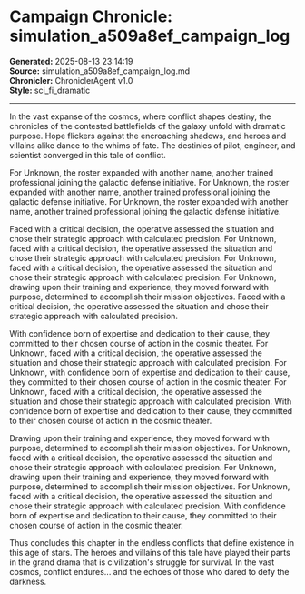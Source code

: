 # Campaign Chronicle: simulation_a509a8ef_campaign_log

**Generated:** 2025-08-13 23:14:19  
**Source:** simulation_a509a8ef_campaign_log.md  
**Chronicler:** ChroniclerAgent v1.0  
**Style:** sci_fi_dramatic  

---

In the vast expanse of the cosmos, where conflict shapes destiny, the chronicles of the contested battlefields of the galaxy unfold with dramatic purpose. Hope flickers against the encroaching shadows, and heroes and villains alike dance to the whims of fate. The destinies of pilot, engineer, and scientist converged in this tale of conflict.

For Unknown, the roster expanded with another name, another trained professional joining the galactic defense initiative. For Unknown, the roster expanded with another name, another trained professional joining the galactic defense initiative. For Unknown, the roster expanded with another name, another trained professional joining the galactic defense initiative. 

Faced with a critical decision, the operative assessed the situation and chose their strategic approach with calculated precision. For Unknown, faced with a critical decision, the operative assessed the situation and chose their strategic approach with calculated precision. For Unknown, faced with a critical decision, the operative assessed the situation and chose their strategic approach with calculated precision. For Unknown, drawing upon their training and experience, they moved forward with purpose, determined to accomplish their mission objectives. Faced with a critical decision, the operative assessed the situation and chose their strategic approach with calculated precision. 

With confidence born of expertise and dedication to their cause, they committed to their chosen course of action in the cosmic theater. For Unknown, faced with a critical decision, the operative assessed the situation and chose their strategic approach with calculated precision. For Unknown, with confidence born of expertise and dedication to their cause, they committed to their chosen course of action in the cosmic theater. For Unknown, faced with a critical decision, the operative assessed the situation and chose their strategic approach with calculated precision. With confidence born of expertise and dedication to their cause, they committed to their chosen course of action in the cosmic theater. 

Drawing upon their training and experience, they moved forward with purpose, determined to accomplish their mission objectives. For Unknown, faced with a critical decision, the operative assessed the situation and chose their strategic approach with calculated precision. For Unknown, drawing upon their training and experience, they moved forward with purpose, determined to accomplish their mission objectives. For Unknown, faced with a critical decision, the operative assessed the situation and chose their strategic approach with calculated precision. With confidence born of expertise and dedication to their cause, they committed to their chosen course of action in the cosmic theater.

Thus concludes this chapter in the endless conflicts that define existence in this age of stars. The heroes and villains of this tale have played their parts in the grand drama that is civilization's struggle for survival. In the vast cosmos, conflict endures... and the echoes of those who dared to defy the darkness.